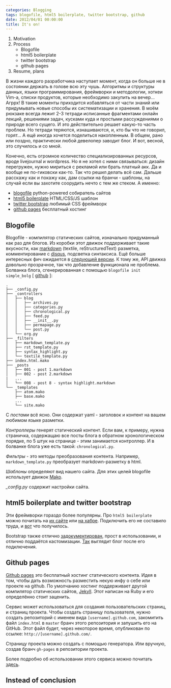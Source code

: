 ```yaml
---
categories: Blogging
tags: blogofile, html5 boilerplate, twitter bootstrap, github
date: 2012/04/01 00:00:00
title: It's on!
---
```

1.  Motivation
2.  Process
    *   Blogofile
    *   html5 boilerplate
    *   twitter bootstrap
    *   github pages
3.  Resume, plans

В жизни каждого разработчика наступает момент, когда он больше не в состоянии держать в голове всю эту чушь. Алгоритмы и структуры данных, языки программирования, фреймворки и методологии, хоткеи Vim-а, списки продуктов, которые необходимо закупить на вечер... Агррх! В такие моменты приходится избавляться от части знаний или придумывать новые способы их систематизации и хранения. В моём рюкзаке всегда лежит 2-3 тетради исписанные фрагментами онлайн лекций, решениями задач, кусками куда и простыми рассуждениями о природе всего сущего. И это действительно решает какую-то часть проблем. Но тетради теряются, изнашиваются, и, кто бы что не говорил, горят... А ещё иногда хочется поделиться накопленным. В общем, рано или поздно, практически любой девелопер заводит блог. И вот, весной, это случилось и со мной.

Конечно, есть огромное количество специализированных ресурсов, вроде livejournal и wordpress. Но я не хотел с ними связываться: дизайн перегружен, нужно мириться с рекламой или брать платный акк. Да и вообще не по-гиковски как-то. Так что решил делать всё сам. Дальше расскажу как и покажу как, дам ссылки на бранчи - шаблоны, на случай если вы захотите соорудить нечто с тем же стеком. А именно:

*   [blogofile](http://www.blogofile.com/) python-powered собиратель сайтов
*   [html5 boilerplate](http://html5boilerplate.com/) HTML/CSS/JS шаблон
*   [twitter bootstrap]() любимый CSS фреймворк
*   [github pages]() бесплатный хостинг

## Blogofile

Blogofile - компилятор статических сайтов, изначально придуманный как раз для блогов. Из коробки этот движок поддерживает такие вкусности, как [markdown]() (textile, reStructuredText) разметка, комментирование с [disqus](), подсветка синтаксиса. Ещё больше интересных фич ожидается в [следующей версии](http://www.blogofile.com/blog/2011/04/30/preview-of-blogofile-0.8/). К тому же, API движка довольно прозрачное, так что добавление функционала не проблема. Болванка блога, сгенерированная с помощью `blogofile init simple_bolg` [ [github]() ]:

    .
    ├── _config.py
    ├── _controllers
    │   ├── blog
    │   │   ├── archives.py
    │   │   ├── categories.py
    │   │   ├── chronological.py
    │   │   ├── feed.py
    │   │   ├── __init__.py
    │   │   ├── permapage.py
    │   │   └── post.py
    │   └── org.py
    ├── _filters
    │   ├── markdown_template.py
    │   ├── rst_template.py
    │   ├── syntax_highlight.py
    │   └── textile_template.py
    ├── index.html.mako
    ├── _posts
    │   ├── 001 - post 1.markdown
    │   ├── 002 - post 2.markdown
    |   ...
    │   └── 008 - post 8 - syntax highlight.markdown
    └── _templates
        ├── atom.mako
        ├── base.mako
        ...
        └── site.mako

С *постами* всё ясно. Они содержат yaml - заголовок и контент на вашем любимом языке разметки.

*Контроллеры* генерят статический контент. Если вам, к примеру, нужна страничка, содержащаю все посты блога в обратном хронологическом порядке, по 5 штук на странице - этим занимается контроллер. И в болванке блога уже есть такой: `chronological.py`. 

*Фильтры* - это методы преобразования контента. Например, `markdown_template.py` преобразует markdown-разметку в html.

*Шаблоны* определяют вид нашего сайта. Для этих целей blogofile использует движок [Mako]().

*_config.py* содержит настройки сайта.


## html5 boilerplate and twitter bootstrap

Эти фреймворки гораздо более популярны. Про `html5 boilerplate` можно почитать на [их сайте]() или [на хабре](). Подключить его не составило труда, и [вот]() что получилось.

Bootstrap также отлично [задокументирован](), прост в использовании, и отлично поддаётся кастомизации. [Так]() выглядит блог после его подключения.

## Github pages

[Github pages](http://pages.github.com/) это бесплатный хостинг статического контента. Идея в том, чтобы дать возможность разместить некую инфу о себе или проекте на github. По умолчанию хостинг поддерживает другой компилятор статических сайтов, [Jekyll](https://github.com/mojombo/jekyll). Этот написан на Ruby и его определённо стоит заценить.

Сервис может использоваться для создания пользовательских страниц, и страниц проекта. Чтобы создать страницу пользователя, нужно создать репозиторий с именем вида `[username].github.com`, закомитить файл `index.html` в `master` бранч этого репозитория и запушить его на GitHub. Этот файл будет, через некоторое время, опубликован по ссылке: `http://[username].github.com/`.

Страницу проекта можно создать с помощью генератора. Или вручную, создав бранч `gh-pages` в репозитории проекта.

Более подробно об использовании этого сервиса можно почитать [здесь](http://help.github.com/pages/).


## Instead of conclusion


